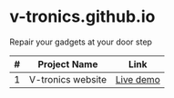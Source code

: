 # v-tronics.github.io
Repair your gadgets at your door step

|#| Project Name | Link |
|-|--------------|------|
|1| V-tronics website | [Live demo](https://1inbillion.github.io/7dolzphotography.github.io/)|
